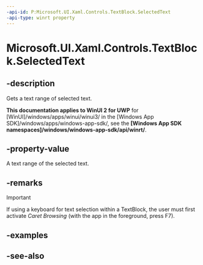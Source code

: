 ```yaml
---
-api-id: P:Microsoft.UI.Xaml.Controls.TextBlock.SelectedText
-api-type: winrt property
---
```


<!-- Property syntax
public string SelectedText { get; }
-->

# Microsoft.UI.Xaml.Controls.TextBlock.SelectedText

## -description

Gets a text range of selected text.

**This documentation applies to WinUI 2 for UWP** for [WinUI]/windows/apps/winui/winui3/ in the [Windows App SDK]/windows/apps/windows-app-sdk/, see the **[Windows App SDK namespaces]/windows/windows-app-sdk/api/winrt/**.

## -property-value

A text range of the selected text.

## -remarks

> [!IMPORTANT]
> If using a keyboard for text selection within a TextBlock, the user must first activate *Caret Browsing* (with the app in the foreground, press F7).

## -examples

## -see-also
